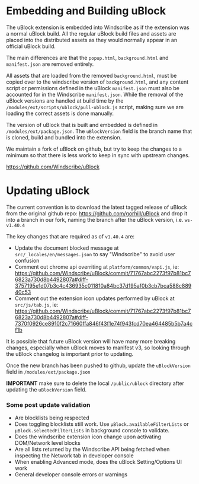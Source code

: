 # Embedding and Building uBlock

The uBlock extension is embedded into Windscribe as if the extension was a normal uBlock build. All the regular uBlock build files and assets are placed into the distributed assets as they would normally appear in an official uBlock build.

The main differences are that the `popup.html`, `background.html` and  `manifest.json` are removed entirely.

All assets that are loaded from the removed `background.html`, must be copied over to the windscribe version of `background.html`, and any content script or permissions defined in the uBlock `manifest.json` must also be accounted for in the Windscribe `manifest.json`. While the removal of the uBlock versions are handled at build time by the `/modules/ext/scripts/ublock/pull-ublock.js` script, making sure we are loading the correct assets is done manually.

The version of uBlock that is built and embedded is defined in `/modules/ext/package.json`. The `uBlockVersion` field is the branch name that is cloned, build and bundled into the extension.

We maintain a fork of uBlock on github, but try to keep the changes to a minimum so that there is less work to keep in sync with upstream changes.

https://github.com/Windscribe/uBlock



# Updating uBlock

The current convention is to download the latest tagged release of uBlock from the original github repo: https://github.com/gorhill/uBlock and drop it into a branch in our fork, naming the branch after the uBlock version, i.e. `ws-v1.40.4`

The key changes that are required as of `v1.40.4` are:

- Update the document blocked message at `src/_locales/en/messages.json` to say "Windscribe" to avoid user confusion
- Comment out chrome api overriting at `platform/common/vapi.js`, ie: https://github.com/Windscribe/uBlock/commit/71767abc2273f97b81bc76823a730d8b4492807a#diff-3757195e1d07b3c4c436935c011810a84bc37d195af0b3cb7bca588c88940c53
- Comment out the extension icon updates performed by uBlock at `src/js/tab.js`, ie: https://github.com/Windscribe/uBlock/commit/71767abc2273f97b81bc76823a730d8b4492807a#diff-7370f0926ce8910f2c71660ffa846f43f1e74f943fcd70ea464485b5b7a4cf1b

It is possible that future uBlock version will have many more breaking changes, especially when uBlock moves to manifest v3, so looking through the uBlock changelog is important prior to updating.

Once the new branch has been pushed to github, update the `uBlockVersion` field in `/modules/ext/package.json`

**IMPORTANT** make sure to delete the local `/public/ublock` directory after updating the `uBlockVersion` field.

### Some post update validation

- Are blocklists being respected
- Does toggling blocklists still work. Use `µBlock.availableFilterLists` or `µBlock.selectedFilterLists` in background console to validate.
- Does the windscribe extension icon change upon activating DOM/Network level blocks
- Are all lists returned by the Windscribe API being fetched when inspecting the Network tab in developer console
- When enabling Advanced mode, does the uBlock Setting/Options UI work
- General developer console errors or warnings 
